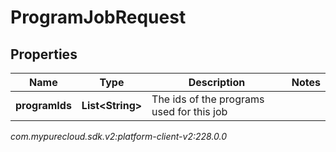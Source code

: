 # ProgramJobRequest


## Properties

| Name | Type | Description | Notes |
| ------------ | ------------- | ------------- | ------------- |
| **programIds** | **List&lt;String&gt;** | The ids of the programs used for this job |  |




_com.mypurecloud.sdk.v2:platform-client-v2:228.0.0_
